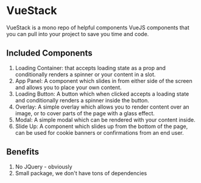 # VueStack
VueStack is a mono repo of helpful components VueJS components that you can pull into your project to save you time and code.

## Included Components
1. Loading Container:  that accepts loading state as a prop and conditionally renders a spinner or your content in a slot.
2. App Panel: A component which slides in from either side of the screen and allows you to place your own content.
3. Loading Button: A button which when clicked accepts a loading state and conditionally renders a spinner inside the button.
4. Overlay: A simple overlay which allows you to render content over an image, or to cover parts of the page with a glass effect.
5. Modal: A simple modal which can be rendered with your content inside.
6. Slide Up: A component which slides up from the bottom of the page, can be used for cookie banners or confirmations from an end user.

## Benefits
1. No JQuery - obviously
2. Small package, we don't have tons of dependencies
